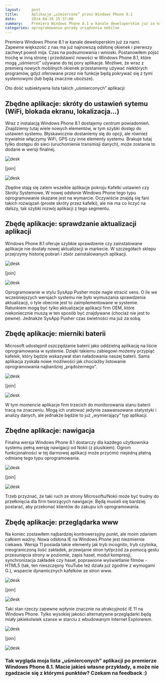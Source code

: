 ```yaml
---
layout:     post
title:      Aplikacje „uśmiercone” przez Windows Phone 8.1
date:       2014-04-16 15:37:00
summary:    Premiera Windows Phone 8.1 w kanale deweloperskim już za nami. Zapewne większość z nas ma już najnowszą odsłonę okienek i pierwszy zachwyt powoli mija. Czas na podsumowania i wnioski. Postanowiłem pójść trochę w inną stronę i przedstawić nowości w Windows Phone 8.1, które mogą „uśmiercić” używane do...
categories: oprogramowanie porady urządzenia mobilne
---
```




Premiera Windows Phone 8.1 w kanale deweloperskim już za nami. Zapewne większość z nas ma już najnowszą odsłonę okienek i pierwszy zachwyt powoli mija. Czas na podsumowania i wnioski. Postanowiłem pójść trochę w inną stronę i przedstawić nowości w Windows Phone 8.1, które mogą „uśmiercić” używane do tej pory aplikacje. Możliwe, że wraz z premierą nowych mobilnych okienek przestaniemy używać niektórych programów, gdyż oferowane przez nie funkcje będą pokrywać się z tymi systemowymi (lub będą znacznie uboższe).

Oto dość subiektywna lista takich „uśmierconych” aplikacji:



## Zbędne aplikacje: skróty do ustawień sytemu (WiFi, blokada ekranu, lokalizacja...)


Wraz z instalacją Windows Phone 8.1 dostajemy centrum powiadomień. Znajdziemy tutaj wiele nowych elementów, w tym szybki dostęp do ustawień systemu. Błyskawicznie dostaniemy się do opcji, ale również trywialnie włączymy WiFi, GPS czy inne elementy systemu. Brakuje tutaj tylko dostępu do sieci (uruchomienie transmisji danych), może zostanie to dodane w wersji finalnej.


![desk](https://raw.githubusercontent.com/djfoxer/djfoxer.github.io/master/_img/2014-4-16-_69_/g_-_288x192_-_-_53670x20140415221035_0.jpg)

[join]

![desk](https://raw.githubusercontent.com/djfoxer/djfoxer.github.io/master/_img/2014-4-16-_69_/g_-_288x192_-_-_53670x20140415221029_0.jpg)


Zbędne stają się zatem wszelkie aplikacje pokroju Kafelki ustawień czy Skróty Systemowe. W nowej odsłonie Windows Phone tego typu oprogramowanie skazane jest na wymarcie. Oczywiście znajdą się fani takich rozwiązań (proste skróty przez kafelki), ale nie ma co liczyć na dalszy, tak szybki rozwój aplikacji z tego segmentu. 



## Zbędę aplikacje: sprawdzanie aktualizacji aplikacji



Windows Phone 8.1 oferuje szybkie sprawdzenie czy zainstalowane aplikacje nie dostały nowej aktualizacji w markecie. W szczegółach sklepu przejrzymy historię pobrań i zbiór zainstalowanych aplikacji.


![desk](https://raw.githubusercontent.com/djfoxer/djfoxer.github.io/master/_img/2014-4-16-_69_/g_-_288x192_-_-_53670x20140415221031_0.jpg)

[join]

![desk](https://raw.githubusercontent.com/djfoxer/djfoxer.github.io/master/_img/2014-4-16-_69_/g_-_288x192_-_-_53670x20140415221032_0.jpg)


Oprogramowanie w stylu SysApp Pusher może nagle stracić sens. O ile we wcześniejszych wersjach systemu nie było wymuszania sprawdzenia aktualizacji, o tyle obecnie jest to zaimplementowane w systemie. Ratunkiem mogą być tylko aktualizacje aplikacji firm OEM, które niekoniecznie muszą w ten sposób być znajdywane (chociaż nie jest to pewne). Jednakże SysApp Pusher czas świetności ma już za sobą.



## Zbędę aplikacje: mierniki baterii



Microsoft udostępnił oszczędzanie baterii jako oddzielną aplikację na liście oprogramowania w systemie. Dzięki takiemu zabiegowi możemy przypiąć kafelek, który będzie wskazywał stan naładowania naszej baterii. Sama aplikacja zyskała nowe możliwości jak chociażby listowanie oprogramowania najbardziej „prądożernego”.


![desk](https://raw.githubusercontent.com/djfoxer/djfoxer.github.io/master/_img/2014-4-16-_69_/g_-_288x192_-_-_53670x20140415221034_0.jpg)

[join]

![desk](https://raw.githubusercontent.com/djfoxer/djfoxer.github.io/master/_img/2014-4-16-_69_/g_-_288x192_-_-_53670x20140415221037_0.jpg)


W tym momencie aplikacje firm trzecich do monitorowania stanu baterii tracą na znaczeniu. Mogą ich uratować jedynie zaawansowane statystyki i analizy danych, ale jednakże będzie to już „wymierający” typ aplikacji.



## Zbędne aplikacje: nawigacja


Finalna wersja Windows Phone 8.1 dostarczy dla każdego użytkownika systemu pełną wersję nawigacji od Nokii (z plusikiem). Ogrom funkcjonalności w tej darmowej aplikacji może przyćmić niejedną płatną odmianę tego typu oprogramowania.


![desk](https://raw.githubusercontent.com/djfoxer/djfoxer.github.io/master/_img/2014-4-16-_69_/g_-_288x192_-_-_53670x20140415221040_0.jpg)

[join]

![desk](https://raw.githubusercontent.com/djfoxer/djfoxer.github.io/master/_img/2014-4-16-_69_/g_-_288x192_-_-_53670x20140415221039_0.jpg)


Trzeb przyznać, że taki ruch ze strony Microsoftu/Nokii może być trudny do przełknięcia dla firm tworzących nawigacje. Będą musieli się bardziej postarać, aby przekonać klientów do zakupu ich oprogramowania.



## Zbędę aplikacje: przeglądarka www


Na koniec zostawiłem najbardziej kontrowersyjny punkt, ale moim zdaniem całkiem ważny. Nowa odsłona IE na Windows Phone jest niezmiernie ciekawa. Wersja 11 posiada takie elementy jak tryb incognito, tryb czytnika, nieograniczoną ilość zakładek, przewijanie stron tył/przód za pomocą gestu przesunięcia strony w poziomie, zapis haseł, moduł kompresji,  synchronizacja zakładek czy haseł, poprawione wyświetlanie filmów - HTML5 (tak, ten nieszczęsny YouTube też działa już zgodnie z wymogami G.), wsparcie dynamicznych kafelków ze stron www.


![desk](https://raw.githubusercontent.com/djfoxer/djfoxer.github.io/master/_img/2014-4-16-_69_/g_-_288x192_-_-_53670x20140415231111_0.jpg)

[join]

![desk](https://raw.githubusercontent.com/djfoxer/djfoxer.github.io/master/_img/2014-4-16-_69_/g_-_288x192_-_-_53670x20140415231115_0.jpg)


Taki stan rzeczy zapewne wpłynie znacznie na atrakcyjność IE 11 na Windows Phone. Tylko wysokiej jakości alternatywne przeglądarki będą miały jakiekolwiek szanse w starciu z wbudowanym Internet Explorerem.


![desk](https://raw.githubusercontent.com/djfoxer/djfoxer.github.io/master/_img/2014-4-16-_69_/g_-_288x192_-_-_53670x20140415231113_0.jpg)

[join]

![desk](https://raw.githubusercontent.com/djfoxer/djfoxer.github.io/master/_img/2014-4-16-_69_/g_-_288x192_-_-_53670x20140415231114_0.jpg)





### Tak wygląda moja lista „uśmierconych” aplikacji po premierze Windows Phone 8.1. Macie jakieś własne przykłady, a może nie zgadzacie się z którymś punktów? Czekam na feedback :)

